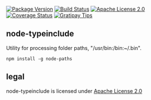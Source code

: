 [![Package Version](https://img.shields.io/npm/v/node-paths.svg)](https://www.npmjs.org/package/node-paths) [![Build Status](https://travis-ci.org/NexusTools/node-paths.svg)](https://travis-ci.org/NexusTools/node-typeinclude) [![Apache License 2.0](http://img.shields.io/hexpm/l/plug.svg)](http://www.apache.org/licenses/LICENSE-2.0.html) [![Coverage Status](https://img.shields.io/coveralls/NexusTools/node-paths.svg)](https://coveralls.io/r/NexusTools/node-paths) [![Gratipay Tips](https://img.shields.io/gratipay/NexusTools.svg)](https://gratipay.com/NexusTools/)

node-typeinclude
----------------
Utility for processing folder paths, "/usr/bin:/bin:~/.bin".

```
npm install -g node-paths
```

legal
-----
node-typeinclude is licensed under [Apache License 2.0](LICENSE.md)

